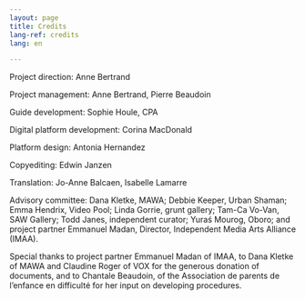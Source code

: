 ```yaml
---
layout: page
title: Credits
lang-ref: credits
lang: en

---
```

Project direction: Anne Bertrand

Project management: Anne Bertrand, Pierre Beaudoin

Guide development: Sophie Houle, CPA

Digital platform development: Corina MacDonald

Platform design: Antonia Hernandez

Copyediting: Edwin Janzen

Translation: Jo-Anne Balcaen, Isabelle Lamarre

Advisory committee: Dana Kletke, MAWA; Debbie Keeper, Urban Shaman; Emma Hendrix, Video Pool; Linda Gorrie, grunt gallery; Tam-Ca Vo-Van, SAW Gallery; Todd Janes, independent curator; Yuraś Mourog, Oboro; and project partner Emmanuel Madan, Director, Independent Media Arts Alliance (IMAA).

Special thanks to project partner Emmanuel Madan of IMAA, to Dana Kletke of MAWA and Claudine Roger of VOX for the generous donation of documents, and to Chantale Beaudoin, of the Association de parents de l’enfance en difficulté for her input on developing procedures.